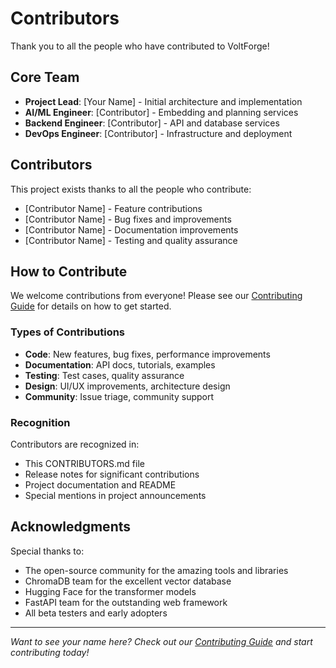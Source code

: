 # Contributors

Thank you to all the people who have contributed to VoltForge!

## Core Team

- **Project Lead**: [Your Name] - Initial architecture and implementation
- **AI/ML Engineer**: [Contributor] - Embedding and planning services
- **Backend Engineer**: [Contributor] - API and database services
- **DevOps Engineer**: [Contributor] - Infrastructure and deployment

## Contributors

This project exists thanks to all the people who contribute:

<!-- Add contributors as they join -->
- [Contributor Name] - Feature contributions
- [Contributor Name] - Bug fixes and improvements
- [Contributor Name] - Documentation improvements
- [Contributor Name] - Testing and quality assurance

## How to Contribute

We welcome contributions from everyone! Please see our [Contributing Guide](./docs/contributing.md) for details on how to get started.

### Types of Contributions

- **Code**: New features, bug fixes, performance improvements
- **Documentation**: API docs, tutorials, examples
- **Testing**: Test cases, quality assurance
- **Design**: UI/UX improvements, architecture design
- **Community**: Issue triage, community support

### Recognition

Contributors are recognized in:
- This CONTRIBUTORS.md file
- Release notes for significant contributions
- Project documentation and README
- Special mentions in project announcements

## Acknowledgments

Special thanks to:
- The open-source community for the amazing tools and libraries
- ChromaDB team for the excellent vector database
- Hugging Face for the transformer models
- FastAPI team for the outstanding web framework
- All beta testers and early adopters

---

*Want to see your name here? Check out our [Contributing Guide](./docs/contributing.md) and start contributing today!*
